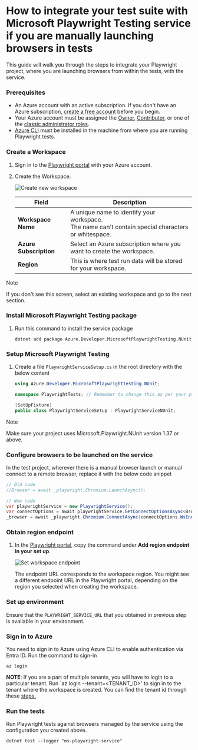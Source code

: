 # How to integrate your test suite with Microsoft Playwright Testing service if you are manually launching browsers in tests

This guide will walk you through the steps to integrate your Playwright project, where you are launching browsers from within the tests, with the service.

### Prerequisites

- An Azure account with an active subscription. If you don't have an Azure subscription, [create a free account](https://aka.ms/mpt/create-azure-subscription) before you begin.
- Your Azure account must be assigned the [Owner](https://learn.microsoft.com/en-us/azure/role-based-access-control/built-in-roles#owner), [Contributor](https://learn.microsoft.com/en-us/azure/role-based-access-control/built-in-roles#contributor), or one of the [classic administrator roles](https://learn.microsoft.com/en-us/azure/role-based-access-control/rbac-and-directory-admin-roles#classic-subscription-administrator-roles).
- [Azure CLI](https://learn.microsoft.com/en-us/cli/azure/install-azure-cli) must be installed in the machine from where you are running Playwright tests. 

### Create a Workspace

1. Sign in to the [Playwright portal](https://aka.ms/mpt/portal) with your Azure account.

2. Create the Workspace.

    ![Create new workspace](https://github.com/microsoft/playwright-testing-service/assets/12104064/d571e86b-9d43-48ac-a2b7-63afb9bb86a8)

    |Field  |Description  |
    |---------|---------|
    |**Workspace Name** | A unique name to identify your workspace.<BR>The name can't contain special characters or whitespace. |
    |**Azure Subscription** | Select an Azure subscription where you want to create the workspace. |
    |**Region** | This is where test run data will be stored for your workspace. |

  > [!NOTE]
  > If you don't see this screen, select an existing workspace and go to the next section.

### Install Microsoft Playwright Testing package

1. Run this command to install the service package

    ```dotnetcli
    dotnet add package Azure.Developer.MicrosoftPlaywrightTesting.NUnit
    ```

### Setup Microsoft Playwright Testing

1. Create a file `PlaywrightServiceSetup.cs` in the root directory with the below content

    ```c#
    using Azure.Developer.MicrosoftPlaywrightTesting.NUnit;

    namespace PlaywrightTests; // Remember to change this as per your project namespace

    [SetUpFixture]
    public class PlaywrightServiceSetup : PlaywrightServiceNUnit;
    ```

> [!NOTE]
> Make sure your project uses Microsoft.Playwright.NUnit version 1.37 or above.

### Configure browsers to be launched on the service

In the test project, wherever there is a manual browser launch or manual connect to a remote browser, replace it with the below code snippet

```c#
// Old code
//Browser = await _playwright.Chromium.LaunchAsync();

// New code
var playwrightService = new PlaywrightService();
var connectOptions = await playwrightService.GetConnectOptionsAsync<BrowserTypeConnectOptions>(os: ServiceOs.LINUX, runId: $"Manual Launch - {DateTime.UtcNow}");
_browser = await _playwright.Chromium.ConnectAsync(connectOptions.WsEndpoint!, connectOptions.Options!);
```

### Obtain region endpoint

1. In the [Playwright portal](https://aka.ms/mpt/portal), copy the command under **Add region endpoint in your set up**.

    ![Set workspace endpoint](https://github.com/microsoft/playwright-testing-service/assets/12104064/d81ca629-2b23-4d34-8b70-67b6f7061a83)

    The endpoint URL corresponds to the workspace region. You might see a different endpoint URL in the Playwright portal, depending on the region you selected when creating the workspace.

### Set up environment

Ensure that the `PLAYWRIGHT_SERVICE_URL` that you obtained in previous step is available in your environment.

### Sign in to Azure

You need to sign in to Azure using Azure CLI to enable authentication via Entra ID.  Run the command to sign-in

```azurecli
az login
```

**NOTE**: If you are a part of multiple tenants, you will have to login to a particular tenant. Run `az login --tenant=<TENANT_ID>' to sign in to the tenant where the workspace is created. You can find the tenant id through these [steps.](https://learn.microsoft.com/en-us/entra/fundamentals/how-to-find-tenant)

### Run the tests

Run Playwright tests against browsers managed by the service using the configuration you created above.

```dotnetcli
dotnet test --logger "ms-playwright-service"
```